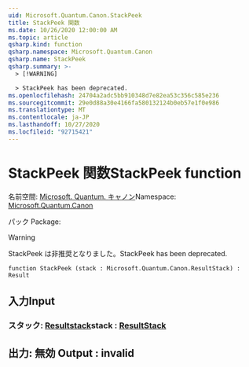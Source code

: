 ```yaml
---
uid: Microsoft.Quantum.Canon.StackPeek
title: StackPeek 関数
ms.date: 10/26/2020 12:00:00 AM
ms.topic: article
qsharp.kind: function
qsharp.namespace: Microsoft.Quantum.Canon
qsharp.name: StackPeek
qsharp.summary: >-
  > [!WARNING]

  > StackPeek has been deprecated.
ms.openlocfilehash: 24704a2adc5bb910348d7e82ea53c356c585e236
ms.sourcegitcommit: 29e0d88a30e4166fa580132124b0eb57e1f0e986
ms.translationtype: MT
ms.contentlocale: ja-JP
ms.lasthandoff: 10/27/2020
ms.locfileid: "92715421"
---
```

# <a name="stackpeek-function"></a><span data-ttu-id="799c9-102">StackPeek 関数</span><span class="sxs-lookup"><span data-stu-id="799c9-102">StackPeek function</span></span>

<span data-ttu-id="799c9-103">名前空間: [Microsoft. Quantum. キャノン](xref:Microsoft.Quantum.Canon)</span><span class="sxs-lookup"><span data-stu-id="799c9-103">Namespace: [Microsoft.Quantum.Canon](xref:Microsoft.Quantum.Canon)</span></span>

<span data-ttu-id="799c9-104">パック [](https://nuget.org/packages/)</span><span class="sxs-lookup"><span data-stu-id="799c9-104">Package: [](https://nuget.org/packages/)</span></span>


> [!WARNING]
> <span data-ttu-id="799c9-105">StackPeek は非推奨となりました。</span><span class="sxs-lookup"><span data-stu-id="799c9-105">StackPeek has been deprecated.</span></span>



```qsharp
function StackPeek (stack : Microsoft.Quantum.Canon.ResultStack) : Result
```


## <a name="input"></a><span data-ttu-id="799c9-106">入力</span><span class="sxs-lookup"><span data-stu-id="799c9-106">Input</span></span>

### <a name="stack--resultstack"></a><span data-ttu-id="799c9-107">スタック: [Resultstack](xref:Microsoft.Quantum.Canon.ResultStack)</span><span class="sxs-lookup"><span data-stu-id="799c9-107">stack : [ResultStack](xref:Microsoft.Quantum.Canon.ResultStack)</span></span>





## <a name="output--__invalidresult__"></a><span data-ttu-id="799c9-108">出力: __無効 <Result>__</span><span class="sxs-lookup"><span data-stu-id="799c9-108">Output : __invalid<Result>__</span></span>

